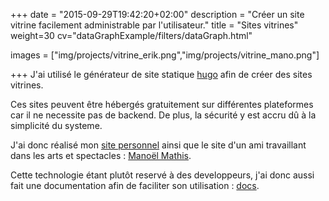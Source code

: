+++
date = "2015-09-29T19:42:20+02:00"
description = "Créer un site vitrine facilement administrable par l'utilisateur."
title = "Sites vitrines"
weight=30
cv="dataGraphExample/filters/dataGraph.html"

images = ["img/projects/vitrine_erik.png","img/projects/vitrine_mano.png"]

+++
J'ai utilisé le générateur de site statique [hugo](https://gohugo.io/) afin de créer des sites vitrines.

Ces sites peuvent être hébergés gratuitement sur différentes plateformes car il ne necessite pas de backend. De plus, la sécurité y est accru dû à la simplicité du systeme. 

J'ai donc réalisé mon [site personnel](http://erik-aouizerate.me) ainsi que le site d'un ami travaillant dans les arts et spectacles : [Manoël Mathis](http://www.manoel-artiste.fr).

Cette technologie étant plutôt reservé à des developpeurs, j'ai donc aussi fait une documentation afin de faciliter son utilisation : [docs](http://erik-aouizerate.me/docs/mano/).
